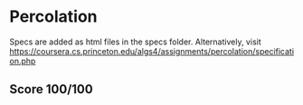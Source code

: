 # Percolation

Specs are added as html files in the specs folder. 
Alternatively, visit https://coursera.cs.princeton.edu/algs4/assignments/percolation/specification.php
## Score 100/100